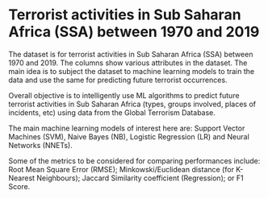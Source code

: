 # Terrorist activities in Sub Saharan Africa (SSA) between 1970 and 2019
The dataset is for terrorist activities in Sub Saharan Africa (SSA) between 1970 and 2019. The columns show various attributes in the dataset.
The main idea is to subject the dataset to machine learning models to train the data and use the same for predicting future terrorist occurrences.

Overall objective is to intelligently use ML algorithms to predict future terrorist activities in Sub Saharan Africa (types, groups involved, places of incidents, etc) using data from the Global Terrorism Database.

The main machine learning models of interest here are: Support Vector Machines (SVM), Naive Bayes (NB), Logistic Regression (LR) and Neural Networks (NNETs).

Some of the metrics to be considered for comparing performances include: Root Mean Square Error (RMSE); Minkowski/Euclidean distance (for K-Nearest Neighbours); Jaccard Similarity coefficient (Regression); or F1 Score.
